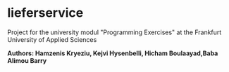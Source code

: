 # lieferservice

Project for the university modul "Programming Exercises" at the Frankfurt University of Applied Sciences

**Authors: Hamzenis Kryeziu, Kejvi Hysenbelli, Hicham Boulaayad,Baba Alimou Barry**
